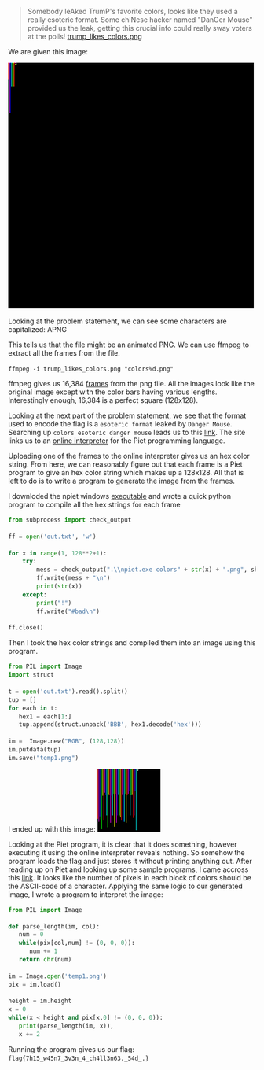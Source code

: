>Somebody leAked TrumP's favorite colors, looks like they used a really esoteric format. Some chiNese hacker named "DanGer Mouse" provided us the leak, getting this crucial info could really sway voters at the polls! [trump_likes_colors.png](https://s3.amazonaws.com/hackthevote/trump_likes_colors.bcddf8152cf2848c058310655c280a7dbb4f22fcc3687f00a26b6e9a57657dc4.png)

We are given this image:

![trump_likes_colors.png](https://raw.githubusercontent.com/Alaska47/HackTheVote-2016-Writeups/master/forensics/250-Trump-likes-colors/trump_likes_colors.png)

Looking at the problem statement, we can see some characters are capitalized: APNG

This tells us that the file might be an animated PNG. We can use ffmpeg to extract all the frames from the file.

`ffmpeg -i trump_likes_colors.png "colors%d.png"`

ffmpeg gives us 16,384 [frames](https://raw.githubusercontent.com/Alaska47/HackTheVote-2016-Writeups/master/forensics/250-Trump-likes-colors/trump_likes_colors.zip) from the png file. All the images look like the original image except with the color bars having various lengths. Interestingly enough, 16,384 is a perfect square (128x128).

Looking at the next part of the problem statement, we see that the format used to encode the flag is a `esoteric format` leaked by `Danger Mouse`. Searching up `colors esoteric danger mouse` leads us to this [link](http://www.dangermouse.net/esoteric/piet.html). The site links us to an [online interpreter](http://www.bertnase.de/npiet/npiet-execute.php) for the Piet programming language.

Uploading one of the frames to the online interpreter gives us an hex color string. From here, we can reasonably figure out that each frame is a Piet program to give an hex color string which makes up a 128x128. All that is left to do is to write a program to generate the image from the frames.

I downloded the npiet windows [executable](http://www.bertnase.de/npiet/npiet-1.3a-win32.zip) and wrote a quick python program to compile all the hex strings for each frame

```python
from subprocess import check_output

ff = open('out.txt', 'w')

for x in range(1, 128**2+1):
    try:
        mess = check_output(".\\npiet.exe colors" + str(x) + ".png", shell=True).decode()
        ff.write(mess + "\n")
        print(str(x))
    except:
        print("!")
        ff.write("#bad\n")

ff.close()
```

Then I took the hex color strings and compiled them into an image using this program.

```python
from PIL import Image
import struct

t = open('out.txt').read().split()
tup = []
for each in t:
   hex1 = each[1:]
   tup.append(struct.unpack('BBB', hex1.decode('hex')))

im =  Image.new("RGB", (128,128))
im.putdata(tup)
im.save("temp1.png")
```
I ended up with this image: ![](https://raw.githubusercontent.com/Alaska47/HackTheVote-2016-Writeups/master/forensics/250-Trump-likes-colors/temp1.png)

Looking at the Piet program, it is clear that it does something, however executing it using the online interpreter reveals nothing. So somehow the program loads the flag and just stores it without printing anything out. After reading up on Piet and looking up some sample programs, I came accross this [link](http://progopedia.com/example/hello-world/323/). It looks like the number of pixels in each block of colors should be the ASCII-code of a character. Applying the same logic to our generated image, I wrote a program to interpret the image:

```python
from PIL import Image

def parse_length(im, col):
   num = 0
   while(pix[col,num] != (0, 0, 0)):
      num += 1
   return chr(num)

im = Image.open('temp1.png')
pix = im.load()

height = im.height
x = 0
while(x < height and pix[x,0] != (0, 0, 0)):
   print(parse_length(im, x)),
   x += 2
```

Running the program gives us our flag: `flag{7h15_w45n7_3v3n_4_ch4ll3n63._54d_.}`
